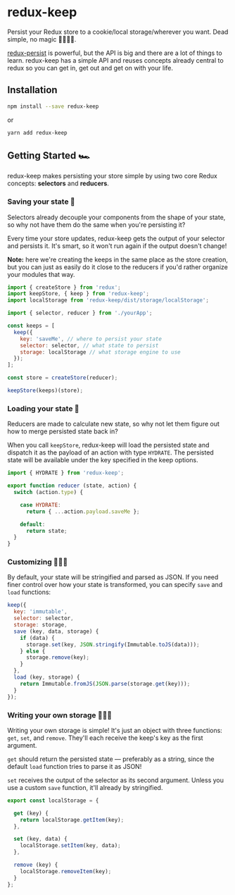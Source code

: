# redux-keep

Persist your Redux store to a cookie/local storage/wherever you want. Dead simple, no magic 🙅🏾‍♀️✨.

[redux-persist](https://www.npmjs.com/package/redux-persist) is powerful, but the API is big and there are a lot of things to learn. redux-keep has a simple API and reuses concepts already central to redux so you can get in, get out and get on with your life.

## Installation

```bash
npm install --save redux-keep
```

or

```bash
yarn add redux-keep
```

## Getting Started 🏎

redux-keep makes persisting your store simple by using two core Redux concepts: **selectors** and **reducers**.

### Saving your state 💾

Selectors already decouple your components from the shape of your state, so why not have them do the same when you're persisting it?

Every time your store updates, redux-keep gets the output of your selector and persists it. It's smart, so it won't run again if the output doesn't change!

**Note:** here we're creating the keeps in the same place as the store creation, but you can just as easily do it close to the reducers if you'd rather organize your modules that way.

```javascript
import { createStore } from 'redux';
import keepStore, { keep } from 'redux-keep';
import localStorage from 'redux-keep/dist/storage/localStorage';

import { selector, reducer } from './yourApp';

const keeps = [
  keep({
    key: 'saveMe', // where to persist your state
    selector: selector, // what state to persist
    storage: localStorage // what storage engine to use
  });
];

const store = createStore(reducer);

keepStore(keeps)(store);
```

### Loading your state 🔄

Reducers are made to calculate new state, so why not let them figure out how to merge persisted state back in?

When you call `keepStore`, redux-keep will load the persisted state and dispatch it as the payload of an action with type `HYDRATE`. The persisted state will be available under the key specified in the keep options.

```javascript
import { HYDRATE } from 'redux-keep';

export function reducer (state, action) {
  switch (action.type) {

    case HYDRATE:
      return { ...action.payload.saveMe };

    default:
      return state;
  }
}
```

### Customizing 👩🏼‍🔧

By default, your state will be stringified and parsed as JSON. If you need finer control over how your state is transformed, you can specify `save` and `load` functions:

```javascript
keep({
  key: 'immutable',
  selector: selector,
  storage: storage,
  save (key, data, storage) {
    if (data) {
      storage.set(key, JSON.stringify(Immutable.toJS(data)));
    } else {
      storage.remove(key);
    }
  },
  load (key, storage) {
    return Immutable.fromJS(JSON.parse(storage.get(key)));
  }
});
```

### Writing your own storage 👨🏿‍🔬

Writing your own storage is simple! It's just an object with three functions: `get`, `set`, and `remove`. They'll each receive the keep's key as the first argument.

`get` should return the persisted state — preferably as a string, since the default `load` function tries to parse it as JSON!

`set` receives the output of the selector as its second argument. Unless you use a custom `save` function, it'll already by stringified.

```javascript
export const localStorage = {

  get (key) {
    return localStorage.getItem(key);
  },

  set (key, data) {
    localStorage.setItem(key, data);
  },

  remove (key) {
    localStorage.removeItem(key);
  }
};
```
